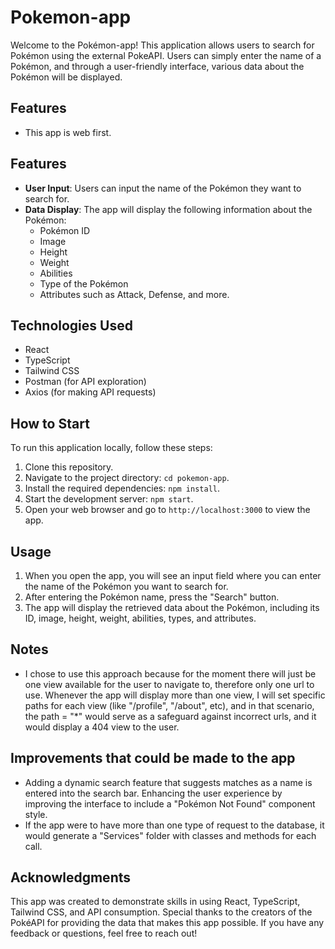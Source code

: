 # Pokemon-app

Welcome to the Pokémon-app! This application allows users to search for Pokémon using the external PokeAPI. Users can simply enter the name of a Pokémon, and through a user-friendly interface, various data about the Pokémon will be displayed.

## Features
-   This app is web first.
## Features

- **User Input**: Users can input the name of the Pokémon they want to search for.
- **Data Display**: The app will display the following information about the Pokémon:
  - Pokémon ID
  - Image
  - Height
  - Weight
  - Abilities
  - Type of the Pokémon
  - Attributes such as Attack, Defense, and more.

## Technologies Used

- React
- TypeScript
- Tailwind CSS
- Postman (for API exploration)
- Axios (for making API requests)

## How to Start

To run this application locally, follow these steps:

1. Clone this repository.
2. Navigate to the project directory: `cd pokemon-app`.
3. Install the required dependencies: `npm install`.
4. Start the development server: `npm start`.
5. Open your web browser and go to `http://localhost:3000` to view the app.

## Usage

1. When you open the app, you will see an input field where you can enter the name of the Pokémon you want to search for.
2. After entering the Pokémon name, press the "Search" button.
3. The app will display the retrieved data about the Pokémon, including its ID, image, height, weight, abilities, types, and attributes.


## Notes

- I chose to use this approach because for the moment there will just be one view available for the user to navigate to, therefore only one url to use. Whenever the app will display more than one view, I will set specific paths for each view (like "/profile", "/about", etc), and in that scenario, the path = "*" would serve as a safeguard against incorrect urls, and it would display a 404 view to the user.

## Improvements that could be made to the app
- Adding a dynamic search feature that suggests matches as a name is entered into the search bar.
Enhancing the user experience by improving the interface to include a "Pokémon Not Found" component style.
- If the app were to have more than one type of request to the database, it would generate a "Services" folder with classes and methods for each call.

## Acknowledgments

This app was created to demonstrate skills in using React, TypeScript, Tailwind CSS, and API consumption. Special thanks to the creators of the PokéAPI for providing the data that makes this app possible. If you have any feedback or questions, feel free to reach out!